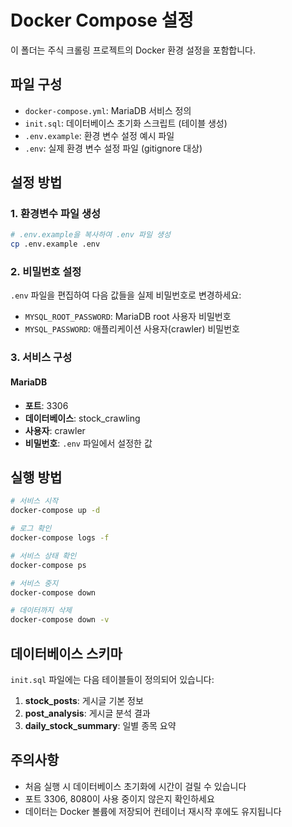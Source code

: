 # Docker Compose 설정

이 폴더는 주식 크롤링 프로젝트의 Docker 환경 설정을 포함합니다.

## 파일 구성

- `docker-compose.yml`: MariaDB 서비스 정의
- `init.sql`: 데이터베이스 초기화 스크립트 (테이블 생성)
- `.env.example`: 환경 변수 설정 예시 파일
- `.env`: 실제 환경 변수 설정 파일 (gitignore 대상)

## 설정 방법

### 1. 환경변수 파일 생성

```bash
# .env.example을 복사하여 .env 파일 생성
cp .env.example .env
```

### 2. 비밀번호 설정

`.env` 파일을 편집하여 다음 값들을 실제 비밀번호로 변경하세요:

- `MYSQL_ROOT_PASSWORD`: MariaDB root 사용자 비밀번호
- `MYSQL_PASSWORD`: 애플리케이션 사용자(crawler) 비밀번호

### 3. 서비스 구성

#### MariaDB

- **포트**: 3306
- **데이터베이스**: stock_crawling
- **사용자**: crawler
- **비밀번호**: `.env` 파일에서 설정한 값

## 실행 방법

```bash
# 서비스 시작
docker-compose up -d

# 로그 확인
docker-compose logs -f

# 서비스 상태 확인
docker-compose ps

# 서비스 중지
docker-compose down

# 데이터까지 삭제
docker-compose down -v
```

## 데이터베이스 스키마

`init.sql` 파일에는 다음 테이블들이 정의되어 있습니다:

1. **stock_posts**: 게시글 기본 정보
2. **post_analysis**: 게시글 분석 결과
3. **daily_stock_summary**: 일별 종목 요약

## 주의사항

- 처음 실행 시 데이터베이스 초기화에 시간이 걸릴 수 있습니다
- 포트 3306, 8080이 사용 중이지 않은지 확인하세요
- 데이터는 Docker 볼륨에 저장되어 컨테이너 재시작 후에도 유지됩니다
